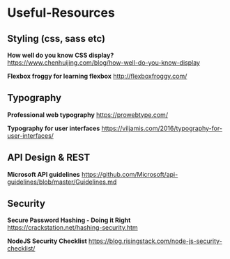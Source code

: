 # Useful-Resources

## Styling (css, sass etc)
**How well do you know CSS display?**
https://www.chenhuijing.com/blog/how-well-do-you-know-display

**Flexbox froggy for learning flexbox**
http://flexboxfroggy.com/

## Typography
**Professional web typography**
https://prowebtype.com/

**Typography for user interfaces**
https://viljamis.com/2016/typography-for-user-interfaces/

## API Design & REST
**Microsoft API guidelines**
https://github.com/Microsoft/api-guidelines/blob/master/Guidelines.md

## Security
**Secure Password Hashing - Doing it Right**
https://crackstation.net/hashing-security.htm

**NodeJS Security Checklist**
https://blog.risingstack.com/node-js-security-checklist/
